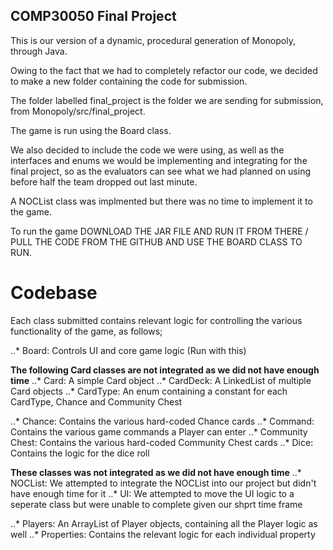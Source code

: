 ## COMP30050 Final Project
This is our version of a dynamic, procedural generation of Monopoly, through Java.

Owing to the fact that we had to completely refactor our code, we decided to make a new folder containing the code for submission.

The folder labelled final_project is the folder we are sending for submission, from Monopoly/src/final_project.

The game is run using the Board class.

We also decided to include the code we were using, as well as the interfaces and enums we would be implementing and integrating for the final project, so as the evaluators can see what we had planned on using before half the team dropped out last minute.

A NOCList class was implmented but there was no time to implement it to the game.

To run the game DOWNLOAD THE JAR FILE AND RUN IT FROM THERE / PULL THE CODE FROM THE GITHUB AND USE THE BOARD CLASS TO RUN.

# Codebase
Each class submitted contains relevant logic for controlling the various functionality of the game, as follows;

..* Board: Controls UI and core game logic (Run with this)

**The following Card classes are not integrated as we did not have enough time**
..* Card: A simple Card object
..* CardDeck: A LinkedList of multiple Card objects
..* CardType: An enum containing a constant for each CardType, Chance and Community Chest

..* Chance: Contains the various hard-coded Chance cards
..* Command: Contains the various game commands a Player can enter
..* Community Chest: Contains the various hard-coded Community Chest cards
..* Dice: Contains the logic for the dice roll

**These classes was not integrated as we did not have enough time**
..* NOCList: We attempted to integrate the NOCList into our project but didn't have enough time for it
..* UI: We attempted to move the UI logic to a seperate class but were unable to complete given our shprt time frame

..* Players: An ArrayList of Player objects, containing all the Player logic as well
..* Properties: Contains the relevant logic for each individual property
